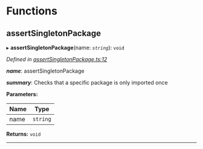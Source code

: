 

# Functions

<a id="assertsingletonpackage"></a>

##  assertSingletonPackage

▸ **assertSingletonPackage**(name: *`string`*): `void`

*Defined in [assertSingletonPackage.ts:12](https://github.com/polkadot-js/common/blob/3c253ec/packages/util/src/assertSingletonPackage.ts#L12)*

*__name__*: assertSingletonPackage

*__summary__*: Checks that a specific package is only imported once

**Parameters:**

| Name | Type |
| ------ | ------ |
| name | `string` |

**Returns:** `void`

___

